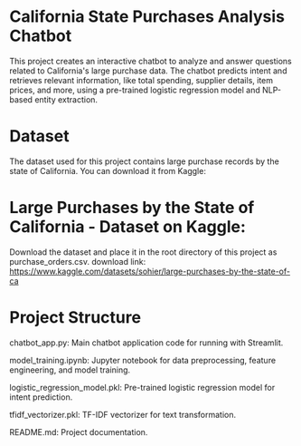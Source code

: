 # California State Purchases Analysis Chatbot

This project creates an interactive chatbot to analyze and answer questions related to California's large purchase data. The chatbot predicts intent and retrieves relevant information, like total spending, supplier details, item prices, and more, using a pre-trained logistic regression model and NLP-based entity extraction.

# Dataset
The dataset used for this project contains large purchase records by the state of California. You can download it from Kaggle:

# Large Purchases by the State of California - Dataset on Kaggle: 
Download the dataset and place it in the root directory of this project as purchase_orders.csv.
download link: https://www.kaggle.com/datasets/sohier/large-purchases-by-the-state-of-ca

# Project Structure
chatbot_app.py: Main chatbot application code for running with Streamlit.

model_training.ipynb: Jupyter notebook for data preprocessing, feature engineering, and model training.

logistic_regression_model.pkl: Pre-trained logistic regression model for intent prediction.

tfidf_vectorizer.pkl: TF-IDF vectorizer for text transformation.

README.md: Project documentation.
